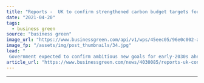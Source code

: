```yaml
---
title: "Reports -  UK to confirm strengthened carbon budget targets for 2035"
date: "2021-04-20"
tags: 
  - business green
source: "business green"
image_url: "https://www.businessgreen.com/api/v1/wps/45eec05/96e0c002-ad66-473e-a79c-dfc81466c4cb/4/Greenpeace-Road-Signs-185x114.jpg"
image_fp: "/assets/img/post_thumbnails/34.jpg"
lead: "
 Government expected to confirm ambitious new goals for early-2030s ahead of President Biden's high profile Leaders Summit ..."
article_url: "https://www.businessgreen.com/news/4030085/reports-uk-confirm-ambitious-decarbonisation-targets"
---
```


---
